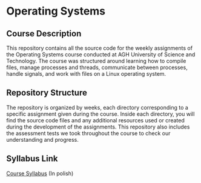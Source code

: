 # Operating Systems

## Course Description
This repository contains all the source code for the weekly assignments of the Operating Systems course conducted at AGH University of Science and Technology. The course was structured around learning how to compile files, manage processes and threads, communicate between processes, handle signals, and work with files on a Linux operating system.

## Repository Structure
The repository is organized by weeks, each directory corresponding to a specific assignment given during the course. Inside each directory, you will find the source code files and any additional resources used or created during the development of the assignments. This repository also includes the assessment tests we took throughout the course to check our understanding and progress.
## Syllabus Link

[Course Syllabus](https://sylabusy.agh.edu.pl/pl/document/b9d7f1fe-619d-4610-b6ef-7dc0bd84f7e1.pdf) (In polish)
